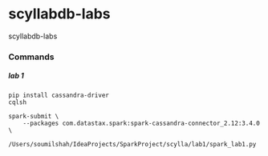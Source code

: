 # scyllabdb-labs
scyllabdb-labs

### Commands 

##### lab 1
```
pip install cassandra-driver
cqlsh

spark-submit \
    --packages com.datastax.spark:spark-cassandra-connector_2.12:3.4.0 \
    /Users/soumilshah/IdeaProjects/SparkProject/scylla/lab1/spark_lab1.py

```
